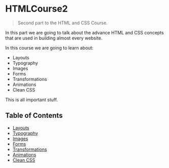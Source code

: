 # HTMLCourse2

> Second part to the HTML and CSS Course.

In this part we are going to talk about the advance HTML and CSS concepts that are used in building almost every website.

In this course we are going to learn about:

- Layouts
- Typography
- Images
- Forms
- Transformations
- Animations
- Clean CSS

This is all important stuff.

## Table of Contents

- [Layouts]()
- [Typography]()
- [Images]()
- [Forms]()
- [Transformations]()
- [Animations]()
- [Clean CSS]()
